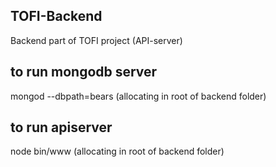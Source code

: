 ## TOFI-Backend
Backend part of TOFI project (API-server)

## to run mongodb server
mongod --dbpath=bears (allocating in root of backend folder)

## to run apiserver
node bin/www (allocating in root of backend folder)